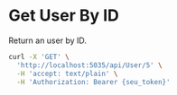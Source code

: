# Get User By ID

Return an user by ID.

```bash
curl -X 'GET' \
  'http://localhost:5035/api/User/5' \
  -H 'accept: text/plain' \
  -H 'Authorization: Bearer {seu_token}'
```
